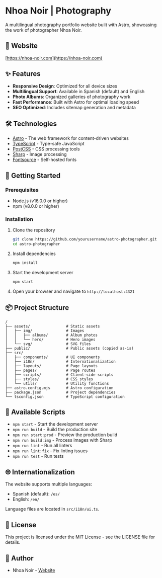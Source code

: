 # Nhoa Noir | Photography

A multilingual photography portfolio website built with Astro, showcasing the work of photographer Nhoa Noir.

## 🔗 Website

[https://nhoa-noir.com](https://nhoa-noir.com)

## ✨ Features

- **Responsive Design**: Optimized for all device sizes
- **Multilingual Support**: Available in Spanish (default) and English
- **Photo Albums**: Organized galleries of photography work
- **Fast Performance**: Built with Astro for optimal loading speed
- **SEO Optimized**: Includes sitemap generation and metadata

## 🛠️ Technologies

- [Astro](https://astro.build/) - The web framework for content-driven websites
- [TypeScript](https://www.typescriptlang.org/) - Type-safe JavaScript
- [PostCSS](https://postcss.org/) - CSS processing tools
- [Sharp](https://sharp.pixelplumbing.com/) - Image processing
- [Fontsource](https://fontsource.org/) - Self-hosted fonts

## 🚀 Getting Started

### Prerequisites

- Node.js (v16.0.0 or higher)
- npm (v8.0.0 or higher)

### Installation

1. Clone the repository
   ```bash
   git clone https://github.com/yourusername/astro-photographer.git
   cd astro-photographer
   ```

2. Install dependencies
   ```bash
   npm install
   ```

3. Start the development server
   ```bash
   npm start
   ```

4. Open your browser and navigate to `http://localhost:4321`

## 📦 Project Structure

```
/
├── assets/                # Static assets
│   ├── img/               # Images
│   │   ├── albums/        # Album photos
│   │   └── hero/          # Hero images
│   └── svg/               # SVG files
├── public/                # Public assets (copied as-is)
├── src/
│   ├── components/        # UI components
│   ├── i18n/              # Internationalization
│   ├── layouts/           # Page layouts
│   ├── pages/             # Page routes
│   ├── scripts/           # Client-side scripts
│   ├── styles/            # CSS styles
│   └── utils/             # Utility functions
├── astro.config.mjs       # Astro configuration
├── package.json           # Project dependencies
└── tsconfig.json          # TypeScript configuration
```

## 🔧 Available Scripts

- `npm start` - Start the development server
- `npm run build` - Build the production site
- `npm run start:prod` - Preview the production build
- `npm run build:img` - Process images with Sharp
- `npm run lint` - Run all linters
- `npm run lint:fix` - Fix linting issues
- `npm run test` - Run tests

## 🌐 Internationalization

The website supports multiple languages:
- Spanish (default): `/es/`
- English: `/en/`

Language files are located in `src/i18n/ui.ts`.

## 📝 License

This project is licensed under the MIT License - see the LICENSE file for details.

## 👤 Author

- Nhoa Noir - [Website](https://nhoa-noir.com)
